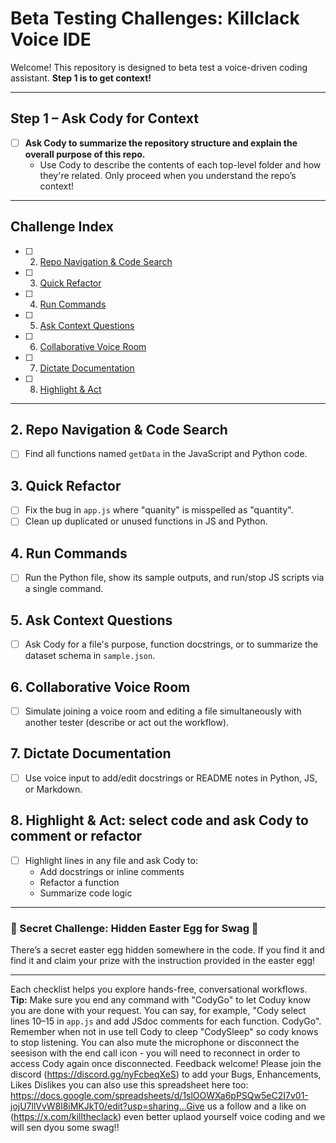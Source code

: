 # Beta Testing Challenges: Killclack Voice IDE

Welcome! This repository is designed to beta test a voice-driven coding assistant. **Step 1 is to get context!**

---

## Step 1 – Ask Cody for Context
- [ ] **Ask Cody to summarize the repository structure and explain the overall purpose of this repo.**
  - Use Cody to describe the contents of each top-level folder and how they're related. Only proceed when you understand the repo’s context!

---

## Challenge Index

- [ ] 2. [Repo Navigation & Code Search](#repo-navigation--code-search)
- [ ] 3. [Quick Refactor](#quick-refactor)
- [ ] 4. [Run Commands](#run-commands)
- [ ] 5. [Ask Context Questions](#ask-context-questions)
- [ ] 6. [Collaborative Voice Room](#collaborative-voice-room)
- [ ] 7. [Dictate Documentation](#dictate-documentation)
- [ ] 8. [Highlight & Act](#highlight--act-select-code-and-ask-cody-to-comment-or-refactor)

---

## 2. Repo Navigation & Code Search
- [ ] Find all functions named `getData` in the JavaScript and Python code.

## 3. Quick Refactor
- [ ] Fix the bug in `app.js` where "quanity" is misspelled as "quantity".
- [ ] Clean up duplicated or unused functions in JS and Python.

## 4. Run Commands
- [ ] Run the Python file, show its sample outputs, and run/stop JS scripts via a single command.

## 5. Ask Context Questions
- [ ] Ask Cody for a file's purpose, function docstrings, or to summarize the dataset schema in `sample.json`.

## 6. Collaborative Voice Room
- [ ] Simulate joining a voice room and editing a file simultaneously with another tester (describe or act out the workflow).

## 7. Dictate Documentation
- [ ] Use voice input to add/edit docstrings or README notes in Python, JS, or Markdown.

## 8. Highlight & Act: select code and ask Cody to comment or refactor
- [ ] Highlight lines in any file and ask Cody to:
    - Add docstrings or inline comments
    - Refactor a function
    - Summarize code logic

---

### 🎁 Secret Challenge: Hidden Easter Egg for Swag 🥚

There’s a secret easter egg hidden somewhere in the code. If you find it and find it and claim your prize with the instruction provided in the easter egg! 

---

Each checklist helps you explore hands-free, conversational workflows. **Tip:** Make sure you end any command with "CodyGo" to let Coduy know you are done with your request. You can say, for example, "Cody select lines 10–15 in `app.js` and add JSdoc comments for each function. CodyGo". Remember when not in use tell Cody to cleep "CodySleep" so cody knows to stop listening. You can also mute the microphone or disconnect the seesison with the end call icon - you will need to reconnect in order to access Cody again once disconnected. Feedback welcome! Please join the discord (https://discord.gg/nyFcbeqXeS) to add your Bugs, Enhancements, Likes Dislikes you can also use this spreadsheet here too: https://docs.google.com/spreadsheets/d/1slOOWXa6pPSQw5eC2I7v01-jojU7llVvW8l8iMKJkT0/edit?usp=sharing...Give us a follow and a like on (https://x.com/killtheclack)  even better uplaod yourself voice coding and we will sen dyou some swag!!
